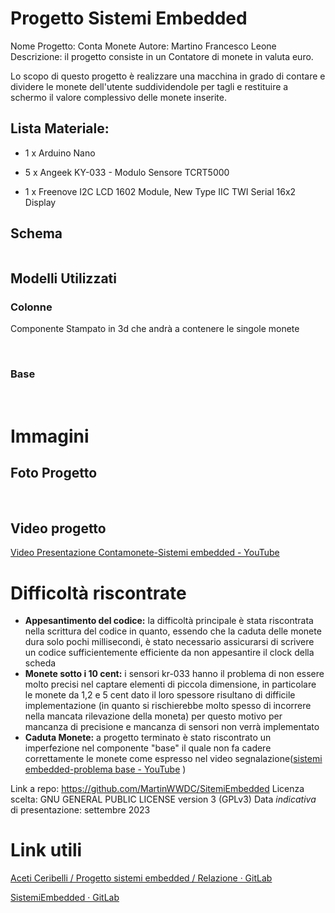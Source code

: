 # Progetto Sistemi Embedded

Nome Progetto: Conta Monete
Autore: Martino Francesco Leone 
Descrizione: il progetto consiste in un Contatore di monete in valuta euro.

Lo scopo di questo progetto è realizzare una macchina in grado di contare e dividere le monete dell'utente suddividendole per tagli e restituire a schermo il valore complessivo delle monete inserite.

## Lista Materiale:

* 1 x Arduino Nano

* 5 x Angeek KY-033 - Modulo Sensore TCRT5000

* 1 x Freenove I2C LCD 1602 Module, New Type IIC TWI Serial 16x2 Display

## Schema

<img src="./documentazione/mainCircuito.png" title="" alt="" data-align="center">

## Modelli Utilizzati

### Colonne

Componente Stampato in 3d che andrà a contenere le singole monete 

<img src="./documentazione/cilindri-2.png" title="" alt="" data-align="center">

<img src="./documentazione/cilindri-3.png" title="" alt="" data-align="center">

### Base

<img src="./documentazione/base-1.png" title="" alt="" data-align="center">

<img src="./documentazione/base-2.png" title="" alt="" data-align="center">

# Immagini

## Foto Progetto

<img src="./documentazione/1.jpg" title="" alt="" data-align="center">
<img src="./documentazione/2.jpg" title="" alt="" data-align="center">
<img src="./documentazione/3.jpg" title="" alt="" data-align="center">
<img src="./documentazione/4.jpg" title="" alt="" data-align="center">

## Video progetto

[Video Presentazione Contamonete-Sistemi embedded - YouTube](https://youtu.be/x5DmvLtoh-8)

# Difficoltà riscontrate

* **Appesantimento del codice:** la difficoltà principale è stata riscontrata nella scrittura del codice in quanto, essendo che la caduta delle monete dura solo pochi millisecondi, è stato necessario assicurarsi di scrivere un codice sufficientemente efficiente da non appesantire il clock della scheda
* **Monete sotto i 10 cent:** i sensori kr-033 hanno il problema di non essere molto precisi nel captare elementi di piccola dimensione, in particolare le monete da 1,2 e 5 cent dato il loro spessore risultano di difficile implementazione (in quanto si rischierebbe molto spesso di incorrere nella mancata rilevazione della moneta) per questo motivo per mancanza di precisione e mancanza di sensori  non verrà implementato 
* **Caduta Monete:** a progetto terminato è stato riscontrato un imperfezione nel componente "base" il quale non fa cadere correttamente le monete come espresso nel video segnalazione([sistemi embedded-problema base - YouTube](https://youtu.be/bRrj2EUDvSM) )

Link a repo: https://github.com/MartinWWDC/SitemiEmbedded
Licenza scelta: GNU GENERAL PUBLIC LICENSE version 3 (GPLv3)
Data *indicativa* di presentazione: settembre 2023

# Link utili

[Aceti Ceribelli / Progetto sistemi embedded / Relazione · GitLab](https://gitlab.di.unimi.it/aceti-ceribelli/progetto-sistemi-embedded/relazione)

[SistemiEmbedded · GitLab](https://gitlab.di.unimi.it/sistemiembedded)
